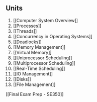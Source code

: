 ## Units 
1. [[Computer System Overview]]
2. [[Processes]]
3. [[Threads]]
4. [[Concurrency in Operating Systems]]
5. [[Deadlocks]]
6. [[Memory Management]]
7. [[Virtual Memory]]
8. [[Uniprocessor Scheduling]]
9. [[Multiprocessor Scheduling]]
10. [[Real-Time Scheduling]]
11. [[IO Management]]
12. [[Disks]]
13. [[File Management]]


[[Final Exam Prep - SE350]]